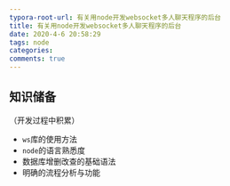 ```yaml
---
typora-root-url: 有关用node开发websocket多人聊天程序的后台
title: 有关用node开发websocket多人聊天程序的后台
date: 2020-4-6 20:58:29
tags: node
categories: 
comments: true
---
```


## 知识储备

（开发过程中积累）

* `ws`库的使用方法
* `node`的语言熟悉度
* 数据库增删改查的基础语法
* 明确的流程分析与功能